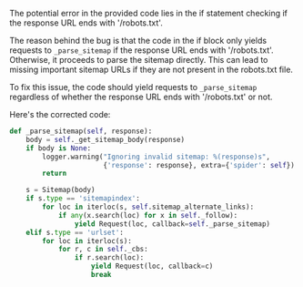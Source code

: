 The potential error in the provided code lies in the if statement checking if the response URL ends with '/robots.txt'. 

The reason behind the bug is that the code in the if block only yields requests to `_parse_sitemap` if the response URL ends with '/robots.txt'. Otherwise, it proceeds to parse the sitemap directly. This can lead to missing important sitemap URLs if they are not present in the robots.txt file.

To fix this issue, the code should yield requests to `_parse_sitemap` regardless of whether the response URL ends with '/robots.txt' or not. 

Here's the corrected code:

```python
def _parse_sitemap(self, response):
    body = self._get_sitemap_body(response)
    if body is None:
        logger.warning("Ignoring invalid sitemap: %(response)s",
                       {'response': response}, extra={'spider': self})
        return

    s = Sitemap(body)
    if s.type == 'sitemapindex':
        for loc in iterloc(s, self.sitemap_alternate_links):
            if any(x.search(loc) for x in self._follow):
                yield Request(loc, callback=self._parse_sitemap)
    elif s.type == 'urlset':
        for loc in iterloc(s):
            for r, c in self._cbs:
                if r.search(loc):
                    yield Request(loc, callback=c)
                    break
```